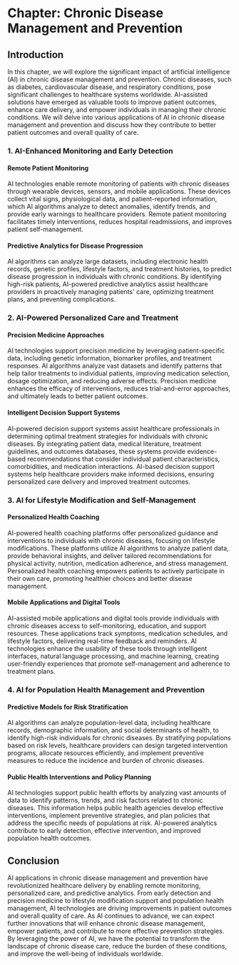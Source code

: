 Chapter: Chronic Disease Management and Prevention
==================================================

Introduction
------------

In this chapter, we will explore the significant impact of artificial intelligence (AI) in chronic disease management and prevention. Chronic diseases, such as diabetes, cardiovascular disease, and respiratory conditions, pose significant challenges to healthcare systems worldwide. AI-assisted solutions have emerged as valuable tools to improve patient outcomes, enhance care delivery, and empower individuals in managing their chronic conditions. We will delve into various applications of AI in chronic disease management and prevention and discuss how they contribute to better patient outcomes and overall quality of care.

### 1. AI-Enhanced Monitoring and Early Detection

#### Remote Patient Monitoring

AI technologies enable remote monitoring of patients with chronic diseases through wearable devices, sensors, and mobile applications. These devices collect vital signs, physiological data, and patient-reported information, which AI algorithms analyze to detect anomalies, identify trends, and provide early warnings to healthcare providers. Remote patient monitoring facilitates timely interventions, reduces hospital readmissions, and improves patient self-management.

#### Predictive Analytics for Disease Progression

AI algorithms can analyze large datasets, including electronic health records, genetic profiles, lifestyle factors, and treatment histories, to predict disease progression in individuals with chronic conditions. By identifying high-risk patients, AI-powered predictive analytics assist healthcare providers in proactively managing patients' care, optimizing treatment plans, and preventing complications.

### 2. AI-Powered Personalized Care and Treatment

#### Precision Medicine Approaches

AI technologies support precision medicine by leveraging patient-specific data, including genetic information, biomarker profiles, and treatment responses. AI algorithms analyze vast datasets and identify patterns that help tailor treatments to individual patients, improving medication selection, dosage optimization, and reducing adverse effects. Precision medicine enhances the efficacy of interventions, reduces trial-and-error approaches, and ultimately leads to better patient outcomes.

#### Intelligent Decision Support Systems

AI-powered decision support systems assist healthcare professionals in determining optimal treatment strategies for individuals with chronic diseases. By integrating patient data, medical literature, treatment guidelines, and outcomes databases, these systems provide evidence-based recommendations that consider individual patient characteristics, comorbidities, and medication interactions. AI-based decision support systems help healthcare providers make informed decisions, ensuring personalized care delivery and improved treatment outcomes.

### 3. AI for Lifestyle Modification and Self-Management

#### Personalized Health Coaching

AI-powered health coaching platforms offer personalized guidance and interventions to individuals with chronic diseases, focusing on lifestyle modifications. These platforms utilize AI algorithms to analyze patient data, provide behavioral insights, and deliver tailored recommendations for physical activity, nutrition, medication adherence, and stress management. Personalized health coaching empowers patients to actively participate in their own care, promoting healthier choices and better disease management.

#### Mobile Applications and Digital Tools

AI-assisted mobile applications and digital tools provide individuals with chronic diseases access to self-monitoring, education, and support resources. These applications track symptoms, medication schedules, and lifestyle factors, delivering real-time feedback and reminders. AI technologies enhance the usability of these tools through intelligent interfaces, natural language processing, and machine learning, creating user-friendly experiences that promote self-management and adherence to treatment plans.

### 4. AI for Population Health Management and Prevention

#### Predictive Models for Risk Stratification

AI algorithms can analyze population-level data, including healthcare records, demographic information, and social determinants of health, to identify high-risk individuals for chronic diseases. By stratifying populations based on risk levels, healthcare providers can design targeted intervention programs, allocate resources efficiently, and implement preventive measures to reduce the incidence and burden of chronic diseases.

#### Public Health Interventions and Policy Planning

AI technologies support public health efforts by analyzing vast amounts of data to identify patterns, trends, and risk factors related to chronic diseases. This information helps public health agencies develop effective interventions, implement preventive strategies, and plan policies that address the specific needs of populations at risk. AI-powered analytics contribute to early detection, effective intervention, and improved population health outcomes.

Conclusion
----------

AI applications in chronic disease management and prevention have revolutionized healthcare delivery by enabling remote monitoring, personalized care, and predictive analytics. From early detection and precision medicine to lifestyle modification support and population health management, AI technologies are driving improvements in patient outcomes and overall quality of care. As AI continues to advance, we can expect further innovations that will enhance chronic disease management, empower patients, and contribute to more effective prevention strategies. By leveraging the power of AI, we have the potential to transform the landscape of chronic disease care, reduce the burden of these conditions, and improve the well-being of individuals worldwide.
